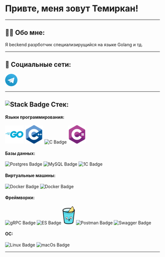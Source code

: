 # Привте, меня зовут Темиркан!

---

## :man_technologist: Обо мне:

Я beckend разрботчик специализирущийся на языке Golang и тд.

---

## 🤝 Социальные сети:
  <div id="badges">
    <a href="https://t.me/Abitoff" target="_blank">
      <img src="https://raw.githubusercontent.com/github/explore/80688e429a7d4ef2fca1e82350fe8e3517d3494d/topics/telegram/telegram.png" width="40" height="40" alt="TG Badge"/>
    </a>
  </div>

---

## <img src="https://www.iconpacks.net/icons/2/free-stack-icon-5858-thumb.png" width="30" height="30" alt="Stack Badge"/> Стек:

#### Языки программирования:
<div>
  <img src="https://github.com/devicons/devicon/raw/master/icons/go/go-original-wordmark.svg" width="60" height="60" alt="Go Badge"/>
  <img src="https://github.com/a-bit-off/a-bit-off/blob/main/c-.png" width="60" height="60" alt="С++ Badge"/>
  <img src="https://upload.wikimedia.org/wikipedia/commons/thumb/1/18/C_Programming_Language.svg/695px-C_Programming_Language.svg.png" width="60" height="60" alt="C Badge"/>
  <img src="https://github.com/a-bit-off/a-bit-off/blob/main/c-sharp.png" width="60" height="60" alt="С# Badge"/>
</div>

#### Базы данных:
<div>
  <img src="https://cdn-icons-png.flaticon.com/512/5968/5968342.png" width="60" height="60" alt="Postgres Badge"/>
  <img src="https://img.uxwing.com/wp-content/themes/uxwing/download/brands-social-media/mysql-icon.png" width="80" height="60" alt="MySQL Badge"/>
  <img src="https://upload.wikimedia.org/wikipedia/commons/thumb/9/93/1C_Company_logo.svg/1280px-1C_Company_logo.svg.png" width="70" height="50" alt="1C Badge"/>
</div>

#### Виртуальные машины:
<div>
  <img src="https://cdn.icon-icons.com/icons2/2407/PNG/512/docker_icon_146192.png" width="60" height="60" alt="Docker Badge"/>
  <img src="https://upload.wikimedia.org/wikipedia/commons/d/d5/Virtualbox_logo.png?20150209215936" width="60" height="60" alt="Docker Badge"/>
</div>

#### Фреймворки:
<div>
  <img src="https://images.velog.io/images/s00ny0ung/post/bb8d2355-dfb0-4a8a-9998-7a3863e74771/grpc.png" width="60" height="60" alt="gRPC Badge"/>
  <img src="https://ria.gallerycdn.vsassets.io/extensions/ria/elastic/0.13.3/1530754501320/Microsoft.VisualStudio.Services.Icons.Default" width="60" height="60" alt="ES Badge"/>
  <img src="https://raw.githubusercontent.com/gin-gonic/logo/master/color.png" width="40" height="60" alt="Gin Badge"/>
  <img src="https://www.svgrepo.com/download/354202/postman-icon.svg" width="60" height="60" alt="Postman Badge"/>
  <img src="https://pnx-assets-prod.s3.amazonaws.com/2020-07/swagger_logo_1.png" width="220" height="60" alt="Swagger Badge"/>
</div>

#### ОС:
<div>
  <img src="https://cdn-icons-png.flaticon.com/512/518/518713.png" width="60" height="60" alt="Linux Badge"/>
  <img src="https://upload.wikimedia.org/wikipedia/commons/c/c9/Finder_Icon_macOS_Big_Sur.png" width="70" height="70" alt="macOs Badge"/>
</div>

---

<!--
<img src="" width="40" height="40" alt=" Badge"/>
-->


</div>

